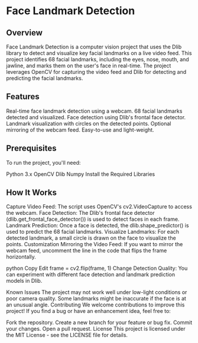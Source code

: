 <h1>Face Landmark Detection</h1>


<h2>Overview</h2>

Face Landmark Detection is a computer vision project that uses the Dlib library to detect and visualize key facial landmarks on a live video feed. This project identifies 68 facial landmarks, including the eyes, nose, mouth, and jawline, and marks them on the user's face in real-time. The project leverages OpenCV for capturing the video feed and Dlib for detecting and predicting the facial landmarks.

<h2>Features</h2>

Real-time face landmark detection using a webcam.
68 facial landmarks detected and visualized.
Face detection using Dlib's frontal face detector.
Landmark visualization with circles on the detected points.
Optional mirroring of the webcam feed.
Easy-to-use and light-weight.


<h2>Prerequisites</h2>

To run the project, you'll need:

Python 3.x
OpenCV
Dlib
Numpy
Install the Required Libraries

<h2>How It Works</h2>

Capture Video Feed: The script uses OpenCV's cv2.VideoCapture to access the webcam.
Face Detection: The Dlib's frontal face detector (dlib.get_frontal_face_detector()) is used to detect faces in each frame.
Landmark Prediction: Once a face is detected, the dlib.shape_predictor() is used to predict the 68 facial landmarks.
Visualize Landmarks: For each detected landmark, a small circle is drawn on the face to visualize the points.
Customization
Mirroring the Video Feed: If you want to mirror the webcam feed, uncomment the line in the code that flips the frame horizontally.

python
Copy
Edit
frame = cv2.flip(frame, 1)
Change Detection Quality: You can experiment with different face detection and landmark prediction models in Dlib.

Known Issues
The project may not work well under low-light conditions or poor camera quality.
Some landmarks might be inaccurate if the face is at an unusual angle.
Contributing
We welcome contributions to improve this project! If you find a bug or have an enhancement idea, feel free to:

Fork the repository.
Create a new branch for your feature or bug fix.
Commit your changes.
Open a pull request.
License
This project is licensed under the MIT License - see the LICENSE file for details.
